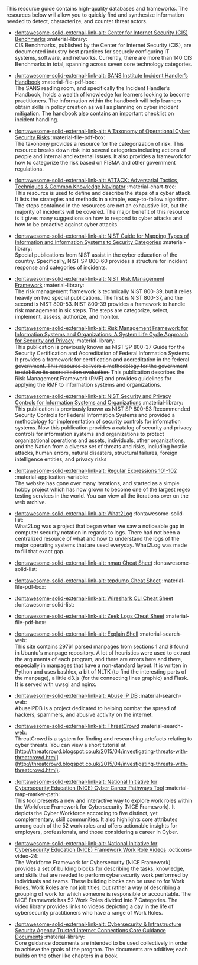 This resource guide contains high-quality databases and frameworks. The resources below will allow you to quickly find and synthesize information needed to detect, characterize, and counter threat actors.

- [:fontawesome-solid-external-link-alt: Center for Internet Security (CIS) Benchmarks](https://www.cisecurity.org/cis-benchmarks/) :material-library:  
CIS Benchmarks, published by the Center for Internet Security (CIS), are documented industry best practices for securely configuring IT systems, software, and networks. Currently, there are more than 140 CIS Benchmarks in total, spanning across seven core technology categories.

- [:fontawesome-solid-external-link-alt: SANS Institute Incident Handler’s Handbook](https://www.sans.org/reading-room/whitepapers/incident/incident-handlers-handbook-33901) :material-file-pdf-box:  
The SANS reading room, and specifically the Incident Handler’s Handbook, holds a wealth of knowledge for learners looking to become practitioners. The information within the handbook will help learners obtain skills in policy creation as well as planning on cyber incident mitigation. The handbook also contains an important checklist on incident handling.

- [:fontawesome-solid-external-link-alt: A Taxonomy of Operational Cyber Security Risks](https://resources.sei.cmu.edu/asset_files/TechnicalNote/2014_004_001_91026.pdf) :material-file-pdf-box:  
The taxonomy provides a resource for the categorization of risk. This resource breaks down risk into several categories including actions of people and internal and external issues. It also provides a framework for how to categorize the risk based on FISMA and other government regulations.

- [:fontawesome-solid-external-link-alt: ATT&CK: Adversarial Tactics, Techniques & Common Knowledge Navigator](https://mitre-attack.github.io/attack-navigator/) :material-chart-tree:  
This resource is used to define and describe the steps of a cyber attack. It lists the strategies and methods in a simple, easy-to-follow algorithm. The steps contained in the resources are not an exhaustive list, but the majority of incidents will be covered. The major benefit of this resource is it gives many suggestions on how to respond to cyber attacks and how to be proactive against cyber attacks.

- [:fontawesome-solid-external-link-alt: NIST Guide for Mapping Types of Information and Information Systems to Security Categories](https://csrc.nist.gov/publications/detail/sp/800-60/vol-1-rev-1/final) :material-library:  
Special publications from NIST assist in the cyber education of the country. Specifically, NIST SP 800-60 provides a structure for incident response and categories of incidents.

- [:fontawesome-solid-external-link-alt: NIST Risk Management Framework](https://csrc.nist.gov/projects/risk-management/risk-management-framework-(RMF)-Overview) :material-library:  
The risk management framework is technically NIST 800-39, but it relies heavily on two special publications. The first is NIST 800-37, and the second is NIST 800-53. NIST 800-39 provides a framework to handle risk management in six steps. The steps are categorize, select, implement, assess, authorize, and monitor.

- [:fontawesome-solid-external-link-alt: Risk Management Framework for Information Systems and Organizations: A System Life Cycle Approach for Security and Privacy](https://csrc.nist.gov/publications/detail/sp/800-37/rev-2/final) :material-library:  
This publication is previously known as NIST SP 800-37 Guide for the Security Certification and Accreditation of Federal Information Systems. ~~It provides a framework for certification and accreditation in the federal government. This resource delivers a methodology for the government to stabilize its accreditation evaluation.~~ This publication describes the Risk Management Framework (RMF) and provides guidelines for applying the RMF to information systems and organizations.

- [:fontawesome-solid-external-link-alt: NIST Security and Privacy Controls for Information Systems and Organizations](https://csrc.nist.gov/publications/detail/sp/800-53/rev-5/final) :material-library:  
This publication is previously known as NIST SP 800-53 Recommended Security Controls for Federal Information Systems and provided a methodology for implementation of security controls for information systems. Now this publication provides a catalog of security and privacy controls for information systems and organizations to protect organizational operations and assets, individuals, other organizations, and the Nation from a diverse set of threats and risks, including hostile attacks, human errors, natural disasters, structural failures, foreign intelligence entities, and privacy risks

- [:fontawesome-solid-external-link-alt: Regular Expressions 101-102](https://regex101.com/) :material-application-variable:  
The website has gone over many iterations, and started as a simple hobby project which has now grown to become one of the largest regex testing services in the world. You can view all the iterations over on the web archive.

- [:fontawesome-solid-external-link-alt: What2Log](https://what2log.com/) :fontawesome-solid-list:  
What2Log was a project that began when we saw a noticeable gap in computer security notation in regards to logs. There had not been a centralized resource of what and how to understand the logs of the major operating systems that are used everyday. What2Log was made to fill that exact gap.

- [:fontawesome-solid-external-link-alt: nmap Cheat Sheet](https://www.stationx.net/nmap-cheat-sheet/) :fontawesome-solid-list:

- [:fontawesome-solid-external-link-alt: tcpdump Cheat Sheet](https://packetlife.net/media/library/12/tcpdump.pdf) :material-file-pdf-box:

- [:fontawesome-solid-external-link-alt: Wireshark CLI Cheat Sheet](https://cheatography.com/mbwalker/cheat-sheets/tshark-wireshark-command-line/) :fontawesome-solid-list:

- [:fontawesome-solid-external-link-alt: Zeek Logs Cheat Sheet](http://gauss.ececs.uc.edu/Courses/c6055/pdf/bro_log_vars.pdf) :material-file-pdf-box:

- [:fontawesome-solid-external-link-alt: Explain Shell](https://explainshell.com/) :material-search-web:  
This site contains 29761 parsed manpages from sections 1 and 8 found in Ubuntu's manpage repository. A lot of heuristics were used to extract the arguments of each program, and there are errors here and there, especially in manpages that have a non-standard layout. It is written in Python and uses bashlex, a bit of NLTK (to find the interesting parts of the manpage), a little d3.js (for the connecting lines graphic) and Flask. It is served with uwsgi and nginx. 

- [:fontawesome-solid-external-link-alt: Abuse IP DB](https://www.abuseipdb.com) :material-search-web:  
AbuseIPDB is a project dedicated to helping combat the spread of hackers, spammers, and abusive activity on the internet.

- [:fontawesome-solid-external-link-alt: ThreatCrowd](https://www.threatcrowd.org) :material-search-web:  
ThreatCrowd is a system for finding and researching artefacts relating to cyber threats. You can view a short tutorial at [http://threatcrowd.blogspot.co.uk/2015/04/investigating-threats-with-threatcrowd.html](http://threatcrowd.blogspot.co.uk/2015/04/investigating-threats-with-threatcrowd.html).

- [:fontawesome-solid-external-link-alt: National Initiative for Cybersecurity Education (NICE) Cyber Career Pathways Tool](https://niccs.cisa.gov/workforce-development/cyber-career-pathways) :material-map-marker-path:  
This tool presents a new and interactive way to explore work roles within the Workforce Framework for Cybersecurity (NICE Framework). It depicts the Cyber Workforce according to five distinct, yet complementary, skill communities. It also highlights core attributes among each of the 52 work roles and offers actionable insights for employers, professionals, and those considering a career in Cyber.

- [:fontawesome-solid-external-link-alt: National Initiative for Cybersecurity Education (NICE) Framework Work Role Videos](https://www.nist.gov/itl/applied-cybersecurity/nice/nice-framework-work-role-videos) :octicons-video-24:  
The Workforce Framework for Cybersecurity (NICE Framework) provides a set of building blocks for describing the tasks, knowledge, and skills that are needed to perform cybersecurity work performed by individuals and teams. These building blocks can be used to for Work Roles. Work Roles are not job titles, but rather a way of describing a grouping of work for which someone is responsible or accountable. The NICE Framework has 52 Work Roles divided into 7 Categories. The video library provides links to videos depicting a day in the life of cybersecurity practitioners who have a range of Work Roles.

- [:fontawesome-solid-external-link-alt: Cybersecurity & Infrastructure Security Agency Trusted Internet Connections Core Guidance Documents](https://www.cisa.gov/publication/tic-30-core-guidance-documents) :material-library:  
Core guidance documents are intended to be used collectively in order to achieve the goals of the program. The documents are additive; each builds on the other like chapters in a book.
